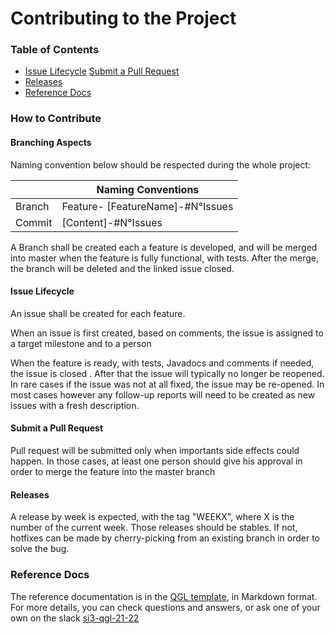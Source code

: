 # Contributing  to the Project

### Table of Contents

* [Issue Lifecycle](#issue-lifecycle)
  [Submit a Pull Request](#submit-a-pull-request)
* [Releases](#releases)
* [Reference Docs](#reference-docs)

### How to Contribute

#### Branching Aspects

Naming convention below should be respected during the whole project:

|        | Naming Conventions               |
|--------|----------------------------------|
| Branch | Feature- [FeatureName]-#N°Issues |
| Commit | [Content]-#N°Issues              |

A Branch shall be created each a feature is developed, and will be merged into master when the feature is fully
functional, with tests. After the merge, the branch will be deleted and the linked issue closed.

#### Issue Lifecycle

An issue shall be created for each feature.

When an issue is first created, based on comments, the issue is assigned to a target milestone and to a person

When the feature is ready, with tests, Javadocs and comments if needed, the issue is closed . After that the issue will
typically no longer be reopened. In rare cases if the issue was not at all fixed, the issue may be re-opened. In most
cases however any follow-up reports will need to be created as new issues with a fresh description.

#### Submit a Pull Request

Pull request will be submitted only when importants side effects could happen. In those cases, at least one person
should give his approval in order to merge the feature into the master branch

#### Releases

A release by week is expected, with the tag "WEEKX", where X is the number of the current week. Those releases should be
stables. If not, hotfixes can be made by cherry-picking from an existing branch in order to solve the bug.
### Reference Docs

The reference documentation is in the [QGL template](https://github.com/mathiascouste/qgl-2122/tree/master/project), in
Markdown format. For more details, you can check questions and answers, or ask one of your own on the
slack [si3-qgl-21-22](https://informatiquep-kyw7477.slack.com/archives/C02SM03CCAW)




